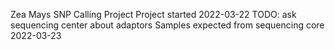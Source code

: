 Zea Mays SNP Calling Project
Project started 2022-03-22
TODO: ask sequencing center about adaptors
Samples expected from sequencing core 2022-03-23
